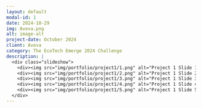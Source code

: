 ```yaml
---
layout: default
modal-id: 1
date: 2024-10-29
img: Aveva.png
alt: image-alt
project-date: October 2024
client: Aveva
category: The EcoTech Emerge 2024 Challenge
description: |
  <div class="slideshow">
    <div><img src="img/portfolio/project1/1.png" alt="Project 1 Slide 1"></div>
    <div><img src="img/portfolio/project1/2.png" alt="Project 1 Slide 2"></div>
    <div><img src="img/portfolio/project1/3.png" alt="Project 1 Slide 3"></div>
    <div><img src="img/portfolio/project1/4.png" alt="Project 1 Slide 4"></div>
    <div><img src="img/portfolio/project1/5.png" alt="Project 1 Slide 5"></div>
  </div>
---
```

